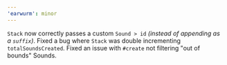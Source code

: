```yaml
---
'earwurm': minor
---
```


`Stack` now correctly passes a custom `Sound > id` _(instead of appending as a `suffix`)_.
Fixed a bug where `Stack` was double incrementing `totalSoundsCreated`.
Fixed an issue with `#create` not filtering "out of bounds" Sounds.
